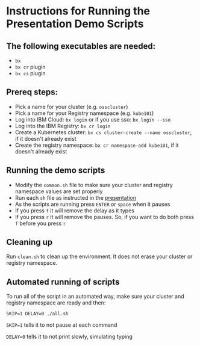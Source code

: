 # Instructions for Running the Presentation Demo Scripts

## The following executables are needed:
- `bx`
- `bx cr` plugin
- `bx cs` plugin

## Prereq steps:
- Pick a name for your cluster (e.g. `osscluster`)
- Pick a name for your Registry namespace (e.g. `kube101`)
- Log into IBM Cloud: `bx login` or if you use sso: `bx login --sso`
- Log into the IBM Registry: `bx cr login`
- Create a Kubernetes cluster: `bx cs cluster-create --name osscluster`, if
  it doesn't already exist
- Create the registry namespace: `bx cr namespace-add kube101`, if it doesn't
  already exist

## Running the demo scripts

- Modify the `common.sh` file to make sure your cluster and registry
  namespace values are set properly
- Run each `sh` file as instructed in the [presentation](../meetup.pptx)
- As the scripts are running press `ENTER` or `space` when it pauses
- If you press `f` it will remove the delay as it types
- If you press `r` it will remove the pauses. So, if you want to do both
  press `f` before you press `r`

## Cleaning up

Run `clean.sh` to clean up the environment. It does not erase your
cluster or registry namespace.

## Automated running of scripts

To run all of the script in an automated way, make sure your cluster and
registry namespace are ready and then:
```
SKIP=1 DELAY=0 ./all.sh
```

`SKIP=1` tells it to not pause at each command

`DELAY=0` tells it to not print slowly, simulating typing
